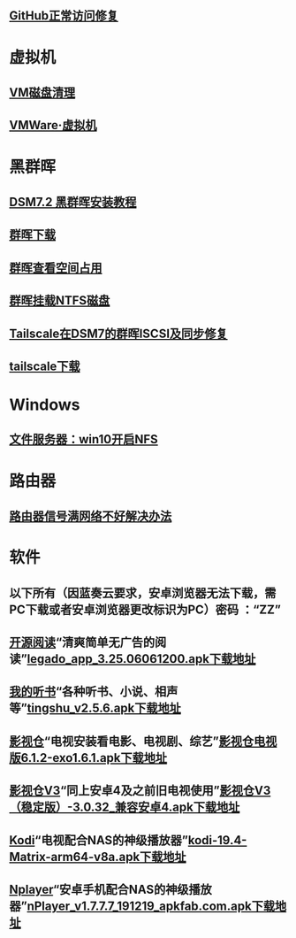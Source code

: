## [GitHub正常访问修复](其他/如何正常访问github.md)

# 虚拟机
## [VM磁盘清理](其他/VM磁盘清理.md)
## [VMWare·虚拟机](其他/vmware.com.md)

# 黑群晖
## [DSM7.2 黑群晖安装教程](其他/黑群晖安装教程.md)
## [群晖下载](https://archive.synology.com/download)
## [群晖查看空间占用](其他/群晖查看空间占用.md)
## [群晖挂载NTFS磁盘](其他/群晖挂载NTFS磁盘.md)
## [Tailscale在DSM7的群晖ISCSI及同步修复](其他/ISCSI修复.md)
## [tailscale下载](https://pkgs.tailscale.com/stable/#spks)

# Windows
## [文件服务器：win10开启NFS](其他/win10开启NFS.md)

# 路由器
## [路由器信号满网络不好解决办法](其他/路由器信道.md)

# 软件
## 以下所有（因蓝奏云要求，安卓浏览器无法下载，需PC下载或者安卓浏览器更改标识为PC）密码 ：“ZZ” 
## [开源阅读](其他/源/阅读源.md)“清爽简单无广告的阅读”[legado_app_3.25.06061200.apk下载地址](https://samoa.lanzouy.com/b01rgbcib/)
## [我的听书](其他/源/听书源.md)“各种听书、小说、相声等”[tingshu_v2.5.6.apk下载地址](https://samoa.lanzouy.com/b01rgbcib/)
## [影视仓](其他/源/TVbox源.md)“电视安装看电影、电视剧、综艺”[影视仓电视版6.1.2-exo1.6.1.apk下载地址](https://samoa.lanzouy.com/b01rgbcib/)
## [影视仓V3](其他/源/TVbox源.md)“同上安卓4及之前旧电视使用”[影视仓V3（稳定版）-3.0.32_兼容安卓4.apk下载地址](https://samoa.lanzouy.com/b01rgbcib/)
## [Kodi](其他/源/Kodi+NAS打造家庭影音娱乐中心.md)“电视配合NAS的神级播放器”[kodi-19.4-Matrix-arm64-v8a.apk下载地址](https://samoa.lanzouy.com/b01rgbcib/)
## [Nplayer](其他/源/群晖下NFS+Nplayer.md)“安卓手机配合NAS的神级播放器”[nPlayer_v1.7.7.7_191219_apkfab.com.apk下载地址](https://samoa.lanzouy.com/b01rgbcib/)
